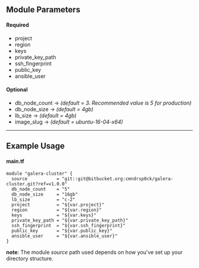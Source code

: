 ## Module Parameters

#### Required
* project
* region
* keys
* private_key_path
* ssh_fingerprint
* public_key
* ansible_user

#### Optional
* db_node_count -> *(default = 3. Recommended value is 5 for production)*
* db_node_size -> *(default = 4gb)*
* lb_size -> *(default = 4gb)*
* image_slug -> *(default = ubuntu-16-04-x64)*

---

## Example Usage

#### main.tf

    module "galera-cluster" {
      source           = "git::git@bitbucket.org:cmndrsp0ck/galera-cluster.git?ref=v1.0.0"
      db_node_count    = "5"
      db_node_size     = "16gb"
      lb_size          = "c-2"
      project          = "${var.project}"
      region           = "${var.region}"
      keys             = "${var.keys}"
      private_key_path = "${var.private_key_path}"
      ssh_fingerprint  = "${var.ssh_fingerprint}"
      public_key       = "${var.public_key}"
      ansible_user     = "${var.ansible_user}"
    }

**note**: The module *source* path used depends on how you've set up your directory structure.
